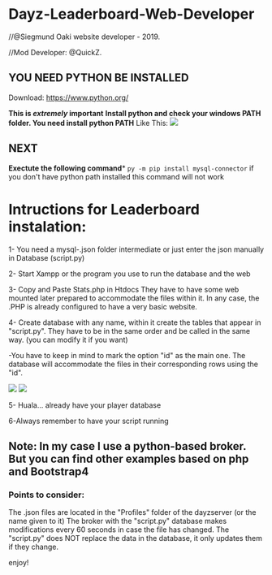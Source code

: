 # Dayz-Leaderboard-Web-Developer

//@Siegmund Oaki website developer - 2019.

//Mod Developer: @QuickZ.



## YOU NEED PYTHON BE INSTALLED
Download: https://www.python.org/

**This is _extremely_ important**
**Install python and check your windows PATH folder. You need install python PATH**
Like This:
<img src="https://i.imgur.com/qVqc34E.png" />

## NEXT
**Exectute the following command*** 
```py -m pip install mysql-connector``` 
if you don't have python path installed this command will not work



# Intructions for Leaderboard instalation:

1- You need a mysql-.json folder intermediate or just enter the json manually in Database (script.py)

2- Start Xampp or the program you use to run the database and the web

3- Copy and Paste Stats.php in Htdocs
They have to have some web mounted later prepared to accommodate the files within it. In any case, the .PHP is already configured to have a very basic website.

4- Create database with any name, within it create the tables that appear in "script.py". They have to be in the same order and be called in the same way. (you can modify it if you want)

  -You have to keep in mind to mark the option "id" as the main one. The database will accommodate the files in their corresponding rows     using the "id".

<img src="https://i.imgur.com/7o14JSC.png" />

<img src="https://i.imgur.com/cHrolv6.png" />

5- Huala... already have your player database

6-Always remember to have your script running



## Note: In my case I use a python-based broker. But you can find other examples based on php and Bootstrap4


### Points to consider:

The .json files are located in the "Profiles" folder of the dayzserver (or the name given to it)
The broker with the "script.py" database makes modifications every 60 seconds in case the file has changed.
The "script.py" does NOT replace the data in the database, it only updates them if they change.

enjoy!
